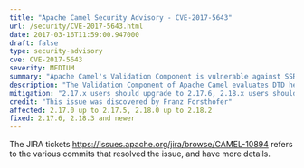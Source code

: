 ```yaml
---
title: "Apache Camel Security Advisory - CVE-2017-5643"
url: /security/CVE-2017-5643.html
date: 2017-03-16T11:59:00.947000
draft: false
type: security-advisory
cve: CVE-2017-5643
severity: MEDIUM
summary: "Apache Camel's Validation Component is vulnerable against SSRF via remote DTDs and XXE"
description: "The Validation Component of Apache Camel evaluates DTD headers of XML stream sources, although a validation against XML schemas (XSD) is executed. Remote attackers can use this feature to make Server-Side Request Forgery (SSRF) attacks by sending XML documents with remote DTDs URLs or XML External Entities (XXE).  The vulnerability is not given for SAX or StAX sources."
mitigation: "2.17.x users should upgrade to 2.17.6, 2.18.x users should upgrade to 2.18.3."
credit: "This issue was discovered by Franz Forsthofer"
affected: 2.17.0 up to 2.17.5, 2.18.0 up to 2.18.2
fixed: 2.17.6, 2.18.3 and newer
---
```


The JIRA tickets https://issues.apache.org/jira/browse/CAMEL-10894 refers to the various commits that resolved the issue, and have more details.
